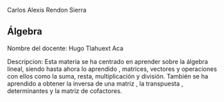 Carlos Alexis Rendon Sierra

## Álgebra

Nombre del docente: Hugo Tlahuext Aca

Descripcion: Esta materia se ha centrado en aprender sobre la álgebra lineal, siendo hasta ahora lo aprendido , matrices, vectores y operaciones con ellos como la suma, resta, multiplicación y división. También se ha aprendido a obtener la inversa de una matriz , la transpuesta , determinantes y la matriz de cofactores.
